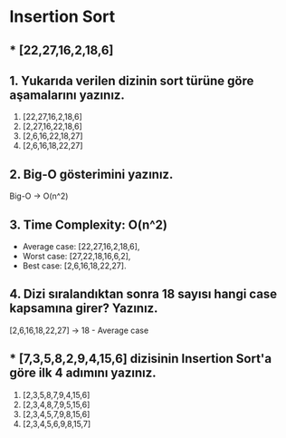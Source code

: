 # Insertion Sort
## * [22,27,16,2,18,6]

## 1. Yukarıda verilen dizinin sort türüne göre aşamalarını yazınız.
1. [22,27,16,2,18,6]
2. [2,27,16,22,18,6]
3. [2,6,16,22,18,27]
4. [2,6,16,18,22,27]

## 2. Big-O gösterimini yazınız.
Big-O -> O(n^2)

## 3. Time Complexity: O(n^2)
* Average case: [22,27,16,2,18,6],
* Worst case: [27,22,18,16,6,2],
* Best case: [2,6,16,18,22,27].

## 4. Dizi sıralandıktan sonra 18 sayısı hangi case kapsamına girer? Yazınız.
[2,6,16,18,22,27] -> 18 - Average case

## * [7,3,5,8,2,9,4,15,6] dizisinin Insertion Sort'a göre ilk 4 adımını yazınız.
1. [2,3,5,8,7,9,4,15,6]
2. [2,3,4,8,7,9,5,15,6]
3. [2,3,4,5,7,9,8,15,6]
4. [2,3,4,5,6,9,8,15,7]
